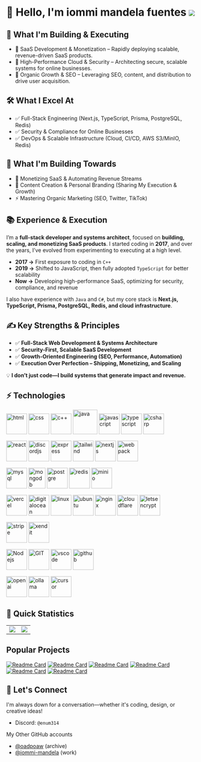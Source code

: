 # 👋 Hello, I'm iommi mandela fuentes ![](https://komarev.com/ghpvc/?username=enum314)

## 🚀 What I'm Building & Executing
- 🔹 SaaS Development & Monetization – Rapidly deploying scalable, revenue-driven SaaS products.
- 🔹 High-Performance Cloud & Security – Architecting secure, scalable systems for online businesses.
- 🔹 Organic Growth & SEO – Leveraging SEO, content, and distribution to drive user acquisition.

## 🛠 What I Excel At
- ✅ Full-Stack Engineering (Next.js, TypeScript, Prisma, PostgreSQL, Redis)
- ✅ Security & Compliance for Online Businesses
- ✅ DevOps & Scalable Infrastructure (Cloud, CI/CD, AWS S3/MinIO, Redis)

## 🌟 What I'm Building Towards
- 🚀 Monetizing SaaS & Automating Revenue Streams
- 📢 Content Creation & Personal Branding (Sharing My Execution & Growth)
- ⚡ Mastering Organic Marketing (SEO, Twitter, TikTok)

## 📚 Experience & Execution  
I’m a **full-stack developer and systems architect**, focused on **building, scaling, and monetizing SaaS products**. I started coding in **2017**, and over the years, I’ve evolved from experimenting to executing at a high level.  

- **2017 →** First exposure to coding in `C++`  
- **2019 →** Shifted to JavaScript, then fully adopted `TypeScript` for better scalability  
- **Now →** Developing high-performance SaaS, optimizing for security, compliance, and revenue  

I also have experience with `Java` and `C#`, but my core stack is **Next.js, TypeScript, Prisma, PostgreSQL, Redis, and cloud infrastructure**.  

## ✍️ Key Strengths & Principles  
- ✅ **Full-Stack Web Development & Systems Architecture**  
- ✅ **Security-First, Scalable SaaS Development**  
- ✅ **Growth-Oriented Engineering (SEO, Performance, Automation)**  
- ✅ **Execution Over Perfection – Shipping, Monetizing, and Scaling**  

💡 **I don’t just code—I build systems that generate impact and revenue.**  

## ⚡ Technologies
<p>
      <img src="https://www.vectorlogo.zone/logos/w3_html5/w3_html5-icon.svg" alt="html" width="55" height="55"/>
      <img src="https://www.vectorlogo.zone/logos/w3_css/w3_css-icon.svg" alt="css" width="55" height="55"/>
      <img src="https://raw.githubusercontent.com/abranhe/programming-languages-logos/master/src/cpp/cpp.svg" alt="c++" width="55" height="55"/>
      <img src="https://www.vectorlogo.zone/logos/java/java-icon.svg" alt="java" width="65" height="65"/> 
      <img src="https://www.computerhope.com/jargon/j/javascript.png" alt="javascript" width="55" height="55"/> 
      <img src="https://www.vectorlogo.zone/logos/typescriptlang/typescriptlang-icon.svg" alt="typescript" width="55" height="55"/>  
      <img src="https://upload.wikimedia.org/wikipedia/commons/thumb/b/bd/Logo_C_sharp.svg/1820px-Logo_C_sharp.svg.png" alt="csharp" width="55" height="55"/>  
</p>
<p>
      <img src="https://www.vectorlogo.zone/logos/reactjs/reactjs-icon.svg" alt="react" width="55" height="55"/>  
      <img src="https://www.vectorlogo.zone/logos/js_discord/js_discord-icon.svg" alt="discordjs" width="55" height="55"/>
      <img src="https://www.vectorlogo.zone/logos/expressjs/expressjs-icon.svg" alt="express" width="55" height="55"/>
      <img src="https://www.vectorlogo.zone/logos/tailwindcss/tailwindcss-icon.svg" alt="tailwind" width="55" height="55"/>
      <img src="https://www.vectorlogo.zone/logos/nextjs/nextjs-icon.svg" alt="nextjs" width="55" height="55"/> 
      <img src="https://www.vectorlogo.zone/logos/js_webpack/js_webpack-icon.svg" alt="webpack" width="55" height="55"/>
</p>
<p>
      <img src="https://www.vectorlogo.zone/logos/mysql/mysql-icon.svg" alt="mysql" width="55" height="55"/>
      <img src="https://www.vectorlogo.zone/logos/mongodb/mongodb-icon.svg" alt="mongodb" width="45" height="55"/>
      <img src="https://www.vectorlogo.zone/logos/postgresql/postgresql-icon.svg" alt="postgre" width="55" height="55"/>
      <img src="https://www.vectorlogo.zone/logos/redis/redis-icon.svg" alt="redis" width="55" height="55"/>
      <img src="https://images.peerspot.com/image/upload/c_scale,f_auto,q_auto,w_200/w9l593yvqnusnz7stqcq6fcnvf6o.png" alt="minio" width="55" height="55"/>
</p>
<p>
      <img src="https://i.pinimg.com/originals/c4/35/6c/c4356cd5454d06585e0a46066b555172.png" alt="vercel" width="55" height="55"/> 
      <img src="https://www.vectorlogo.zone/logos/digitalocean/digitalocean-icon.svg" alt="digitalocean" width="55" height="55"/> 
      <img src="https://www.vectorlogo.zone/logos/linux/linux-icon.svg" alt="linux" width="55" height="55"/> 
      <img src="https://www.vectorlogo.zone/logos/ubuntu/ubuntu-icon.svg" alt="ubuntu" width="55" height="55"/> 
      <img src="https://www.vectorlogo.zone/logos/nginx/nginx-icon.svg" alt="nginx" width="55" height="55"/>  
      <img src="https://www.vectorlogo.zone/logos/cloudflare/cloudflare-icon.svg" alt="cloudflare" width="55" height="55"/> 
      <img src="https://www.vectorlogo.zone/logos/letsencrypt/letsencrypt-icon.svg" alt="letsencrypt" width="55" height="55"/>
</p>
<p>
      <img src="https://avatars.githubusercontent.com/u/856813?v=4" alt="stripe" width="55" height="55"/>
      <img src="https://encrypted-tbn0.gstatic.com/images?q=tbn:ANd9GcS2iTiW4fXXJYnZpKwgSlhY1C2XHB-4A7bllg&s" alt="xendit" width="55" height="55"/>
</p>
<p>
      <img src="https://www.vectorlogo.zone/logos/nodejs/nodejs-icon.svg" alt="Nodejs" width="55" height="55"/> 
      <img src="https://www.vectorlogo.zone/logos/git-scm/git-scm-icon.svg" alt="GIT" width="55" height="55"/> 
      <img src="https://www.vectorlogo.zone/logos/visualstudio_code/visualstudio_code-icon.svg" alt="vscode" width="55" height="55"/> 
      <img src="https://www.vectorlogo.zone/logos/github/github-tile.svg" alt="github" width="55" height="55"/>  
</p>
<p>
      <img src="https://static.vecteezy.com/system/resources/previews/022/227/364/non_2x/openai-chatgpt-logo-icon-free-png.png" alt="openai" width="55" height="55"/> 
      <img src="https://registry.npmmirror.com/@lobehub/icons-static-png/latest/files/light/ollama.png" alt="ollama" width="55" height="55"/> 
      <img src="https://registry.npmmirror.com/@lobehub/icons-static-png/1.18.0/files/light/cursor.png" alt="cursor" width="55" height="55"/> 
</p>

## 👀 Quick Statistics

<table>
  <tr>
    <td align="center" style="padding=0;width=50%;">
      <img align="center" style="padding=0;" src="https://github-readme-stats.vercel.app/api?username=enum314&show_icons=true&hide_border=true&icon_color=4F8CC9&hide_title=true&count_private=true" />
    </td>
    <td align="center" style="padding=0;width=50%;">
      <img align="center" style="padding=0;" src="https://github-readme-stats.vercel.app/api/top-langs/?username=enum314&layout=compact&hide_border=true&hide=visual%20basic&count_private=true" />
    </td>
  </tr>
</table>

## Popular Projects
[![Readme Card](https://github-readme-stats.vercel.app/api/pin/?username=enum314&repo=sti-edos)](https://github.com/enum314/sti-edos)
[![Readme Card](https://github-readme-stats.vercel.app/api/pin/?username=oadpoaw&repo=app-bot)](https://github.com/oadpoaw/app-bot)
[![Readme Card](https://github-readme-stats.vercel.app/api/pin/?username=oadpoaw&repo=disclosure)](https://github.com/oadpoaw/disclosure)
[![Readme Card](https://github-readme-stats.vercel.app/api/pin/?username=oadpoaw&repo=unicron-bot)](https://github.com/oadpoaw/unicron-bot)
[![Readme Card](https://github-readme-stats.vercel.app/api/pin/?username=oadpoaw&repo=amongusbot)](https://github.com/oadpoaw/amongusbot)
[![Readme Card](https://github-readme-stats.vercel.app/api/pin/?username=oadpoaw&repo=confessionbot)](https://github.com/oadpoaw/confessionbot)

## 💬 Let's Connect
I'm always down for a conversation—whether it's coding, design, or creative ideas!

- Discord: `@enum314`

My Other GitHub accounts
- [@oadpoaw](https://github.com/oadpoaw) (archive)
- [@iommi-mandela](https://github.com/iommi-mandela) (work)

[`TypeScript`]:          https://www.typescriptlang.org/
[`Java`]:                https://adoptopenjdk.net/
[`C++`]:                https://www.rust-lang.org/
[`C#`]:                  https://docs.microsoft.com/en-us/dotnet/csharp/
[`React`]:               https://reactjs.org/
[`C++`]:             https://cplusplus.com/
[`my repositories`]:     https://github.com/enum314?tab=repositories
